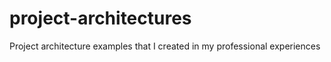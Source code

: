 # project-architectures
Project architecture examples that I created in my professional experiences
